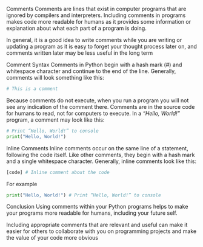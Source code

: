 Comments
Comments are lines that exist in computer programs that are ignored by compilers and interpreters. Including comments in programs makes code more readable for humans as it provides some information or explanation about what each part of a program is doing.

In general, it is a good idea to write comments while you are writing or updating a program as it is easy to forget your thought process later on, and comments written later may be less useful in the long term


Comment Syntax
Comments in Python begin with a hash mark (#) and whitespace character and continue to the end of the line. Generally, comments will look something like this:

```python
# This is a comment
```

Because comments do not execute, when you run a program you will not see any indication of the comment there. Comments are in the source code for humans to read, not for computers to execute.
In a *“Hello, World!”* program, a comment may look like this:
```python
# Print “Hello, World!” to console
print("Hello, World!")
```


Inline Comments
Inline comments occur on the same line of a statement, following the code itself. Like other comments, they begin with a hash mark and a single whitespace character. Generally, inline comments look like this:
```python
[code] # Inline comment about the code
```

For example
```python
print("Hello, World!") # Print “Hello, World!” to console
```


Conclusion
Using comments within your Python programs helps to make your programs more readable for humans, including your future self.

Including appropriate comments that are relevant and useful can make it easier for others to collaborate with you on programming projects and make the value of your code more obvious
